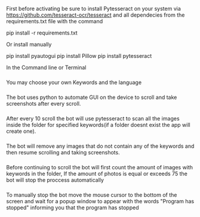 First before activating be sure to install Pytesseract on your system via https://github.com/tesseract-ocr/tesseract and all dependecies from the requirements.txt file with the command

pip install -r requirements.txt

Or install manually

pip install pyautogui
pip install Pillow
pip install pytesseract

In the Command line or Terminal

###

You may choose your own Keywords and the language 

###

The bot uses python to automate GUI on the device to scroll and take screenshots after every scroll.
###

After every 10 scroll the bot will use pytesseract to scan all the images inside the folder for specified keywords(if a folder doesnt exist the app will create one).
###

The bot will remove any images that do not contain any of the keywords and then resume scrolling and taking screenshots.

###

Before continuing to scroll the bot will first count the amount of images with keywords in the folder, If the amount of photos is equal or exceeds 75 the bot will stop the proccess automatically

###

To manually stop the bot move the mouse cursor to the bottom of the screen and wait for a popup window to appear with the words "Program has stopped" informing you that the program has stopped